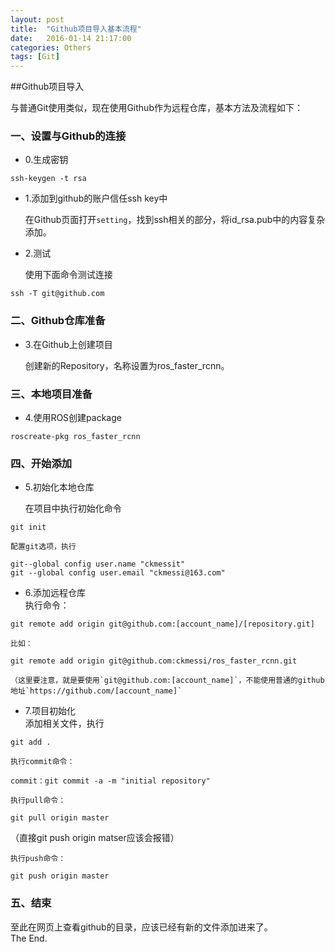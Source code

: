 ```yaml
---
layout: post
title:  "Github项目导入基本流程"
date:   2016-01-14 21:17:00
categories: Others
tags: [Git]
---
```


##Github项目导入  

与普通Git使用类似，现在使用Github作为远程仓库，基本方法及流程如下：    

### 一、设置与Github的连接  

- 0.生成密钥  
```
ssh-keygen -t rsa  
```

- 1.添加到github的账户信任ssh key中

    在Github页面打开`setting`，找到ssh相关的部分，将id_rsa.pub中的内容复杂添加。

- 2.测试  

    使用下面命令测试连接
```
ssh -T git@github.com
```

### 二、Github仓库准备

- 3.在Github上创建项目

    创建新的Repository，名称设置为ros_faster_rcnn。

### 三、本地项目准备

- 4.使用ROS创建package
```
roscreate-pkg ros_faster_rcnn
```

### 四、开始添加

- 5.初始化本地仓库

    在项目中执行初始化命令    
```
git init    
```

    配置git选项，执行    
```
git--global config user.name "ckmessit"  
git --global config user.email "ckmessi@163.com"    
```

- 6.添加远程仓库  
    执行命令：    
```
git remote add origin git@github.com:[account_name]/[repository.git]
```     
    比如：    
```
git remote add origin git@github.com:ckmessi/ros_faster_rcnn.git
```  
    
    （这里要注意，就是要使用`git@github.com:[account_name]`，不能使用普通的github地址`https://github.com/[account_name]`

- 7.项目初始化    
    添加相关文件，执行      
```
git add .
```   

    执行commit命令：     
```
commit：git commit -a -m "initial repository"
```

    执行pull命令：    
```  
git pull origin master
```  
（直接git push origin matser应该会报错）   

    执行push命令：  
```
git push origin master
```
    
### 五、结束

至此在网页上查看github的目录，应该已经有新的文件添加进来了。  
The End.
